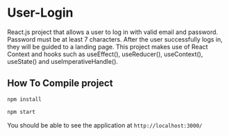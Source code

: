 # User-Login
React.js project that allows a user to log in with valid email and password. Password must be at least 7 characters. After the user successfully logs in, they will be guided to a landing page. This project makes use of React Context and hooks such as useEffect(), useReducer(), useContext(), useState() and useImperativeHandle().

## How To Compile project
```bash
npm install
```
```bash
npm start
```
You should be able to see the application at `http://localhost:3000/`
